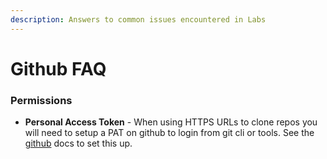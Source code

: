 ```yaml
---
description: Answers to common issues encountered in Labs
---
```


# Github FAQ

### Permissions

* **Personal Access Token** - When using HTTPS URLs to clone repos you will need to setup a PAT on github to login from git cli or tools. See the [github](https://docs.github.com/en/authentication/keeping-your-account-and-data-secure/creating-a-personal-access-token) docs to set this up.
